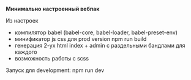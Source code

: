 **Минимально настроенный вебпак**

Из настроек
* компилятор babel (babel-core, babel-loader, babel-preset-env)
* минификатор js css для prod version npm run build
* генерация 2-ух html index + admin с раздельными бандлами для каждого
* возможность работы с scss

Запуск для development: npm run dev